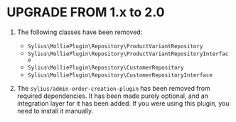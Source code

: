 # UPGRADE FROM 1.x to 2.0

1. The following classes have been removed:
   - `Sylius\MolliePlugin\Repository\ProductVariantRepository`
   - `Sylius\MolliePlugin\Repository\ProductVariantRepositoryInterface`
   - `Sylius\MolliePlugin\Repository\CustomerRepository`
   - `Sylius\MolliePlugin\Repository\CustomerRepositoryInterface`

1. The `sylius/admin-order-creation-plugin` has been removed from required dependencies.
   It has been made purely optional, and an integration layer for it has been added.
   If you were using this plugin, you need to install it manually.
